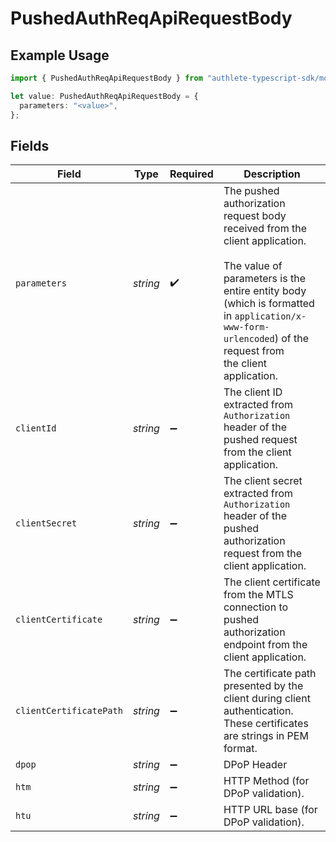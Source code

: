 # PushedAuthReqApiRequestBody

## Example Usage

```typescript
import { PushedAuthReqApiRequestBody } from "authlete-typescript-sdk/models/operations";

let value: PushedAuthReqApiRequestBody = {
  parameters: "<value>",
};
```

## Fields

| Field                                                                                                                                                                                                                                   | Type                                                                                                                                                                                                                                    | Required                                                                                                                                                                                                                                | Description                                                                                                                                                                                                                             |
| --------------------------------------------------------------------------------------------------------------------------------------------------------------------------------------------------------------------------------------- | --------------------------------------------------------------------------------------------------------------------------------------------------------------------------------------------------------------------------------------- | --------------------------------------------------------------------------------------------------------------------------------------------------------------------------------------------------------------------------------------- | --------------------------------------------------------------------------------------------------------------------------------------------------------------------------------------------------------------------------------------- |
| `parameters`                                                                                                                                                                                                                            | *string*                                                                                                                                                                                                                                | :heavy_check_mark:                                                                                                                                                                                                                      | The pushed authorization request body received from the client application.<br/><br/>The value of parameters is the entire entity body (which is formatted in `application/x-www-form-urlencoded`) of the request from<br/>the client application.<br/> |
| `clientId`                                                                                                                                                                                                                              | *string*                                                                                                                                                                                                                                | :heavy_minus_sign:                                                                                                                                                                                                                      | The client ID extracted from `Authorization` header of the pushed request from the client application.<br/>                                                                                                                             |
| `clientSecret`                                                                                                                                                                                                                          | *string*                                                                                                                                                                                                                                | :heavy_minus_sign:                                                                                                                                                                                                                      | The client secret extracted from `Authorization` header of the pushed authorization request from the client application.<br/>                                                                                                           |
| `clientCertificate`                                                                                                                                                                                                                     | *string*                                                                                                                                                                                                                                | :heavy_minus_sign:                                                                                                                                                                                                                      | The client certificate from the MTLS connection to pushed authorization endpoint from the client application.                                                                                                                           |
| `clientCertificatePath`                                                                                                                                                                                                                 | *string*                                                                                                                                                                                                                                | :heavy_minus_sign:                                                                                                                                                                                                                      | The certificate path presented by the client during client authentication. These certificates are strings in PEM format.<br/>                                                                                                           |
| `dpop`                                                                                                                                                                                                                                  | *string*                                                                                                                                                                                                                                | :heavy_minus_sign:                                                                                                                                                                                                                      | DPoP Header<br/>                                                                                                                                                                                                                        |
| `htm`                                                                                                                                                                                                                                   | *string*                                                                                                                                                                                                                                | :heavy_minus_sign:                                                                                                                                                                                                                      | HTTP Method (for DPoP validation).<br/>                                                                                                                                                                                                 |
| `htu`                                                                                                                                                                                                                                   | *string*                                                                                                                                                                                                                                | :heavy_minus_sign:                                                                                                                                                                                                                      | HTTP URL base (for DPoP validation).<br/>                                                                                                                                                                                               |